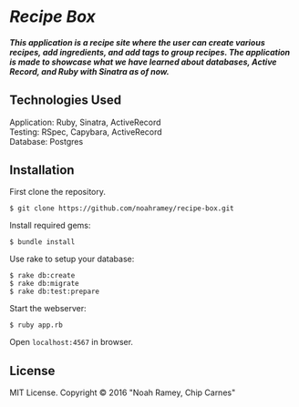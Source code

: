 # _Recipe Box_

##### This application is a recipe site where the user can create various recipes, add ingredients, and add tags to group recipes. The application is made to showcase what we have learned about databases, Active Record, and Ruby with Sinatra as of now.

## Technologies Used

Application: Ruby, Sinatra, ActiveRecord<br>
Testing: RSpec, Capybara, ActiveRecord<br>
Database: Postgres

Installation
------------

First clone the repository.  
```
$ git clone https://github.com/noahramey/recipe-box.git
```

Install required gems:
```
$ bundle install
```

Use rake to setup your database:
```
$ rake db:create
$ rake db:migrate
$ rake db:test:prepare
```

Start the webserver:
```
$ ruby app.rb
```

Open `localhost:4567` in browser.

License
-------

MIT License. Copyright &copy; 2016 "Noah Ramey, Chip Carnes"
